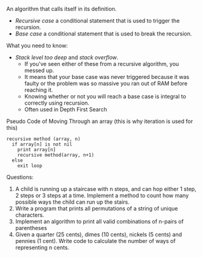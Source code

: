 An algorithm that calls itself in its definition.
- *Recursive case* a conditional statement that is used to trigger the recursion.
- *Base case* a conditional statement that is used to break the recursion.

What you need to know:
- *Stack level too deep* and *stack overflow*.
  - If you've seen either of these from a recursive algorithm, you messed up.
  - It means that your base case was never triggered because it was faulty or the problem was so massive you ran out of RAM before reaching it.
  - Knowing whether or not you will reach a base case is integral to correctly using recursion.
  - Often used in Depth First Search

Pseudo Code of Moving Through an array (this is why iteration is used for this)

```                         
recursive method (array, n)
  if array[n] is not nil
    print array[n]
    recursive method(array, n+1)
  else                     
    exit loop
```

Questions:
1. A child is running up a staircase with n steps, and can hop either 1 step, 2 steps or 3 steps at a time. Implement a method to count how many possible ways the child can run up the stairs.
2. Write a program that prints all permutations of a string of unique characters.
3. Implement an algorithm to print all valid combinations of n-pairs of parentheses
4. Given a quarter (25 cents), dimes (10 cents), nickels (5 cents) and pennies (1 cent). Write code to calculate the number of ways of representing n cents.
